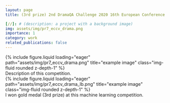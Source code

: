 ```yaml
---
layout: page
title: (3rd prize) 2nd DramaQA Challenge 2020 16th European Conference on Computer Vision (ECCV)

[//]: # (description: a project with a background image)
img: assets/img/pr7_eccv_drama.png
importance: 1
category: work
related_publications: false
---
```




<div class="row">
    <div class="col-sm mt-3 mt-md-0">
        {% include figure.liquid loading="eager" path="assets/img/pr7_eccv_drama.png" title="example image" class="img-fluid rounded z-depth-1" %}
    </div>
</div>
<div class="caption">
    Description of this competition.
</div>

<div class="row">
    <div class="col-sm mt-3 mt-md-0">
        {% include figure.liquid loading="eager" path="assets/img/pr7_eccv_drama_lb.png" title="example image" class="img-fluid rounded z-depth-1" %}
    </div>
</div>
<div class="caption">
    I won gold medal (3rd prize) at this machine learning competition.
</div>

[//]: # (Solutions are explaned in here <a href='https://www.kaggle.com/competitions/bengaliai-cv19/discussion/135960'>7th solution.</a>)

